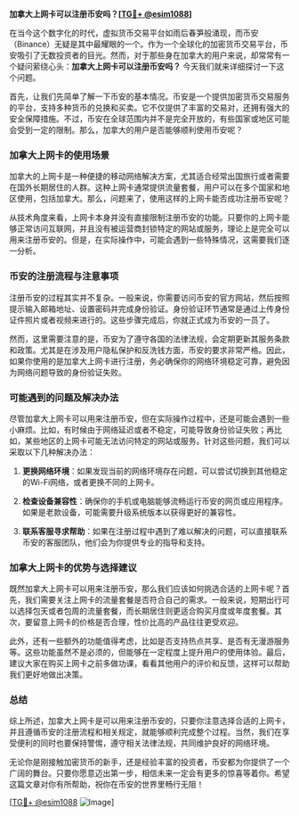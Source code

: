 **加拿大上网卡可以注册币安吗？[[TG💪+ @esim1088](https://t.me/s/esim1088)]**

在当今这个数字化的时代，虚拟货币交易平台如雨后春笋般涌现，而币安（Binance）无疑是其中最耀眼的一个。作为一个全球化的加密货币交易平台，币安吸引了无数投资者的目光。然而，对于那些身在加拿大的用户来说，却常常有一个疑问萦绕心头：**加拿大上网卡可以注册币安吗？** 今天我们就来详细探讨一下这个问题。

首先，让我们先简单了解一下币安的基本情况。币安是一个提供加密货币交易服务的平台，支持多种货币的兑换和买卖。它不仅提供了丰富的交易对，还拥有强大的安全保障措施。不过，币安在全球范围内并不是完全开放的，有些国家或地区可能会受到一定的限制。那么，加拿大的用户是否能够顺利使用币安呢？

### 加拿大上网卡的使用场景

加拿大的上网卡是一种便捷的移动网络解决方案，尤其适合经常出国旅行或者需要在国外长期居住的人群。这种上网卡通常提供流量套餐，用户可以在多个国家和地区使用，包括加拿大。那么，问题来了，使用这样的上网卡能否成功注册币安呢？

从技术角度来看，上网卡本身并没有直接限制注册币安的功能。只要你的上网卡能够正常访问互联网，并且没有被运营商封锁特定的网站或服务，理论上是完全可以用来注册币安的。但是，在实际操作中，可能会遇到一些特殊情况，这需要我们逐一分析。

### 币安的注册流程与注意事项

注册币安的过程其实并不复杂。一般来说，你需要访问币安的官方网站，然后按照提示输入邮箱地址、设置密码并完成身份验证。身份验证环节通常是通过上传身份证件照片或者视频来进行的。这些步骤完成后，你就正式成为币安的一员了。

然而，这里需要注意的是，币安为了遵守各国的法律法规，会定期更新其服务条款和政策。尤其是在涉及用户隐私保护和反洗钱方面，币安的要求非常严格。因此，如果你使用的是加拿大上网卡进行注册，务必确保你的网络环境稳定可靠，避免因为网络问题导致的身份验证失败。

### 可能遇到的问题及解决办法

尽管加拿大上网卡可以用来注册币安，但在实际操作过程中，还是可能会遇到一些小麻烦。比如，有时候由于网络延迟或者不稳定，可能导致身份验证失败；再比如，某些地区的上网卡可能无法访问特定的网站或服务。针对这些问题，我们可以采取以下几种解决办法：

1. **更换网络环境**：如果发现当前的网络环境存在问题，可以尝试切换到其他稳定的Wi-Fi网络，或者更换不同的上网卡。
   
2. **检查设备兼容性**：确保你的手机或电脑能够流畅运行币安的网页或应用程序。如果是老款设备，可能需要升级系统版本以获得更好的兼容性。

3. **联系客服寻求帮助**：如果在注册过程中遇到了难以解决的问题，可以直接联系币安的客服团队，他们会为你提供专业的指导和支持。

### 加拿大上网卡的优势与选择建议

既然加拿大上网卡可以用来注册币安，那么我们应该如何挑选合适的上网卡呢？首先，我们需要关注上网卡的流量套餐是否符合自己的需求。一般来说，短期出行可以选择包天或者包周的流量套餐，而长期居住则更适合购买月度或年度套餐。其次，要留意上网卡的价格是否合理，性价比高的产品往往更受欢迎。

此外，还有一些额外的功能值得考虑，比如是否支持热点共享、是否有无漫游服务等。这些功能虽然不是必须的，但能够在一定程度上提升用户的使用体验。最后，建议大家在购买上网卡之前多做功课，看看其他用户的评价和反馈，这样可以帮助我们更好地做出决策。

### 总结

综上所述，加拿大上网卡是可以用来注册币安的，只要你注意选择合适的上网卡，并且遵循币安的注册流程和相关规定，就能够顺利完成整个过程。当然，我们在享受便利的同时也要保持警惕，遵守相关法律法规，共同维护良好的网络环境。

无论你是刚接触加密货币的新手，还是经验丰富的投资者，币安都为你提供了一个广阔的舞台。只要你愿意迈出第一步，相信未来一定会有更多的惊喜等着你。希望这篇文章对你有所帮助，祝你在币安的世界里畅行无阻！

[[TG💪+ @esim1088](https://t.me/s/esim1088) ![Image](https://i.postimg.cc/4NQfJmqS/Snipaste-2025-05-13-00-14-12.png)]